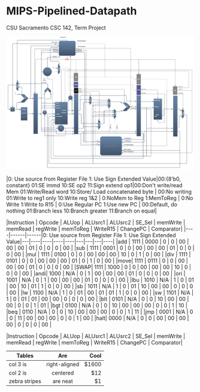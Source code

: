 # MIPS-Pipelined-Datapath
CSU Sacramento CSC 142, Term Project

![alt text](https://github.com/gamadjg/MIPS-Pipelined-Datapath/blob/master/Final_datapath_F2017.png "142 Datapath")

|0: Use source from Register File 1: Use Sign Extended Value|00:{8’b0, constant} 01:SE immd 10:SE op2 11:Sign extend op1|00:Don't write/read Mem 01:Write/Read word 10:Store/ Load concatenated byte | 00:No writing 01:Write to reg1 only 10:Write reg 1&2 | 0:NoMem to Reg 1:MemToReg	| 0:No Write 1:Write to R15 | 0:Use Regular PC   1:Use new PC | 00:Default, do nothing 01:Branch less 10:Branch greater          11:Branch on equal|	

|Instruction | Opcode | ALUop | ALUsrc1 | ALUsrc2 | SE_Sel | memWrite | memRead | regWrite | memToReg | WriteR15 | ChangePC | Comparator|
|----|------|------|0: Use source from Register File 1: Use Sign Extended Value|---|----|----|----|----|---|---|---|----|
|add | 1111 | 0000 | 0 | 0 | 00 | 00 | 00 | 01 | 0 | 0 | 0 | 00 |
|sub | 1111 | 0001 | 0 | 0 | 00 | 00 | 00 | 01 | 0 | 0 | 0 | 00 |
|mul | 1111 | 0100 | 0 | 0 | 00 | 00 | 00 | 10 | 0 | 1 | 0 | 00 |
|div | 1111 | 0101 | 0 | 0 | 00 | 00 | 00 | 01 | 0 | 1 | 0 | 00 |
|move| 1111 | 0111 | 0 | 0 | 00 | 00 | 00 | 01 | 0 | 0 | 0 | 00 |
|SWAP| 1111 | 1000 | 0 | 0 | 00 | 00 | 00 | 10 | 0 | 0 | 0 | 00 |
|andi| 1000 | N/A  | 0 | 1 | 00 | 00 | 00 | 01 | 0 | 0 | 0 | 00 |
|ori | 1001 | N/A  | 0 | 1 | 00 | 00 | 00 | 01 | 0 | 0 | 0 | 00 |
|lbu | 1010 | N/A  | 1 | 0 | 01 | 00 | 10 | 01 | 1 | 0 | 0 | 00 |
|sb  | 1011 | N/A  | 1 | 0 | 01 | 10 | 00 | 00 | 0 | 0 | 0 | 00 |
|lw  | 1100 | N/A  | 1 | 0 | 01 | 00 | 01 | 01 | 1 | 0 | 0 | 00 |
|sw  | 1101 | N/A  | 1 | 0 | 01 | 01 | 00 | 00 | 0 | 0 | 0 | 00 |
|blt | 0101 | N/A  | 0 | 0 | 10 | 00 | 00 | 00 | 0 | 0 | 1 | 01 |
|bgt | 0100 | N/A  | 0 | 0 | 10 | 00 | 00 | 00 | 0 | 0 | 1 | 10 |
|beq | 0110 | N/A  | 0 | 0 | 10 | 00 | 00 | 00 | 0 | 0 | 1 | 11 |
|jmp | 0001 | N/A  | 0 | 0 | 11 | 00 | 00 | 00 | 0 | 0 | 1 | 00 |
|halt| 0000 | N/A  | 0 | 0 | 00 | 00 | 00 | 00 | 0 | 0 | 0 | 00 |

|Instruction | Opcode | ALUop | ALUsrc1 | ALUsrc2 | SE_Sel | memWrite | memRead | regWrite | memToReg | WriteR15 | ChangePC | Comparator|


| Tables| Are| Cool|
| ------------- |:-------------:| -----:|
| col 3 is      | right-aligned | $1600 |
| col 2 is      | centered      |   $12 |
| zebra stripes | are neat      |    $1 |
